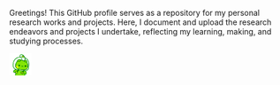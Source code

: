 <p>Greetings! This GitHub profile serves as a repository for my personal research works and projects. Here, I document and upload the research endeavors and projects I undertake, reflecting my learning, making, and studying processes.</p>
<img src="21252-greendance.gif" width="auto" height=40px> 
